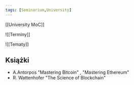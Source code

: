 ```yaml
---
tags: [Seminarium,University]
---
```

[[University MoC]]

![[Terminy]]

![[Tematy]]

## Książki
- A.Antorpos "Mastering Bitcoin" , "Mastering Ethereum"
- R. Wattenhofer "The Science of Blockchain"